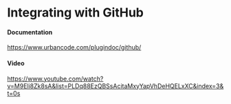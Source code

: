 # Integrating with GitHub

#### Documentation
https://www.urbancode.com/plugindoc/github/

#### Video
https://www.youtube.com/watch?v=M9Eli8Zk8sA&list=PLDq88EzQBSsAcitaMxyYapVhDeHQELxXC&index=3&t=0s

<!---
Doc links should point to a latest link
-->